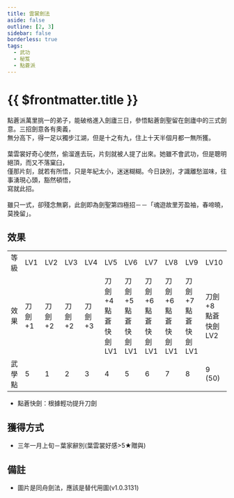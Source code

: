 ```yaml
---
title: 雲裳劍法
aside: false
outline: [2, 3]
sidebar: false
borderless: true
tags:
  - 武功
  - 秘笈
  - 點蒼派
---
```


# {{ $frontmatter.title }}

<BookItemIcon :size="`medium`" :needLink="false" :no="2302"></BookItemIcon>

點蒼派萬里挑一的弟子，能破格進入劍廬三日，參悟點蒼劍聖留在劍廬中的三式劍意。三招劍意各有奧義，<br>
無分高下，得一足以獨步江湖，但是十之有九，住上十天半個月都一無所獲。
<br><br>
葉雲裳好奇心使然，偷溜進去玩，片刻就被人提了出來。她雖不會武功，但是聰明絕頂，而又不落窠臼，<br>
僅那片刻，就若有所悟，只是年紀太小，迷迷糊糊。今日訣別，才識離愁滋味，往事湧現心頭，豁然頓悟，<br>寫就此招。
<br><br>
雖只一式，卻殘念無窮，此劍即為劍聖第四極招－－「魂遊故里芳盈袖，春啼曉，莫挽留」。
<br clear="all" />

## 效果

<table>
    <tr>
        <td>等級</td>
        <td>LV1</td>
        <td>LV2</td>
        <td>LV3</td>
        <td>LV4</td>
        <td>LV5</td>
        <td>LV6</td>
        <td>LV7</td>
        <td>LV8</td>
        <td>LV9</td>
        <td>LV10</td>
    </tr>
    <tr>
        <td>效果</td>
        <td>刀劍+1</td>
        <td>刀劍+2</td>
        <td>刀劍+2</td>
        <td>刀劍+3</td>
        <td>刀劍+4<br>點蒼快劍LV1</td>
        <td>刀劍+5<br>點蒼快劍LV1</td>
        <td>刀劍+6<br>點蒼快劍LV1</td>
        <td>刀劍+6<br>點蒼快劍LV1</td>
        <td>刀劍+7<br>點蒼快劍LV1</td>
        <td>刀劍+8<br>點蒼快劍LV2</td>
    </tr>
    <tr>
        <td>武學點</td>
        <td>5</td>
        <td>1</td>
        <td>2</td>
        <td>3</td>
        <td>4</td>
        <td>5</td>
        <td>6</td>
        <td>7</td>
        <td>8</td>
        <td>9 (50)</td>
    </tr>
</table>

- 點蒼快劍：根據輕功提升刀劍

## 獲得方式

- 三年一月上旬－葉家辭別(葉雲裳好感>5★贈與)

## 備註

- 圖片是同舟劍法，應該是替代用圖(v1.0.3131)